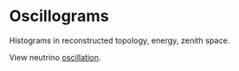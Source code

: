 # Oscillograms

Histograms in reconstructed topology, energy, zenith space.

View neutrino [oscillation](oscillation.md).

